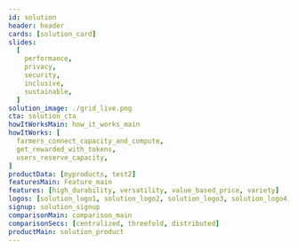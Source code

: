 ```yaml
---
id: solution
header: header
cards: [solution_card]
slides:
  [
    performance,
    privacy,
    security,
    inclusive,
    sustainable,
  ]
solution_image: ./grid_live.png
cta: solution_cta
howItWorksMain: how_it_works_main
howItWorks: [
  farmers_connect_capacity_and_compute,
  get_rewarded_with_tokens,
  users_reserve_capacity,
]
productData: [myproducts, test2]
featuresMain: Feature_main	
features: [high_durability, versatility, value_based_price, variety]	
logos: [solution_logo1, solution_logo2, solution_logo3, solution_logo4, solution_logo5, solution_logo6]	
signup: solution_signup	
comparisonMain: comparison_main	
comparisonSecs: [centralized, threefold, distributed]
productMain: solution_product
---
```

